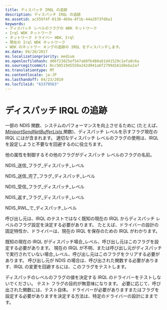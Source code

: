 ```yaml
---
title: ディスパッチ IRQL の追跡
description: ディスパッチ IRQL の追跡
ms.assetid: ac559f4f-0138-4b9a-8f1b-44a2973fd6a1
keywords:
- ディスパッチ レベルのフラグの WDK ネットワーク
- Irql WDK ネットワーク
- ネットワーク ドライバー WDK、Irql
- 現在の Irql WDK ネットワーク
- WDK のネットワー キングの追跡の IRQL をディスパッチします。
ms.date: 04/20/2017
ms.localizationpriority: medium
ms.openlocfilehash: d86f23825ef547a60fb480a81d41529c1efa0c6a
ms.sourcegitcommit: 0cc5051945559a242d941a6f2799d161d8eba2a7
ms.translationtype: MT
ms.contentlocale: ja-JP
ms.lasthandoff: 04/23/2019
ms.locfileid: "63379563"
---
```

# <a name="dispatch-irql-tracking"></a>ディスパッチ IRQL の追跡





一部の NDIS 関数、システムのパフォーマンスを向上させるために (たとえば、 [ *MiniportSendNetBufferLists* ](https://msdn.microsoft.com/library/windows/hardware/ff559440)関数)、ディスパッチ レベルを示すフラグ現在の IRQL にはが含まれます。 適切なディスパッチ レベルのフラグの使用は、IRQL を設定しようと不要なを回避するのに役立ちます。

他の属性を制御するその他のフラグがディスパッチ レベルのフラグの名前。

NDIS\_送信\_フラグ\_ディスパッチ\_レベル

NDIS\_送信\_完了\_フラグ\_ディスパッチ\_レベル

NDIS\_受信\_フラグ\_ディスパッチ\_レベル

NDIS\_返す\_フラグ\_ディスパッチ\_レベル

NDIS\_RWL\_で\_ディスパッチ\_レベル

呼び出し元は、IRQL のテストではなく既知の現在の IRQL からディスパッチ レベルのフラグ設定を決定する必要があります。 たとえば、ドライバーの設計の固定特性か、ドライバーは、現在の IRQL を保存のための IRQL がわかります。

既知の現在の IRQL がディスパッチ場合\_レベル、呼び出し元はこのフラグを設定する必要があります。 現在の IRQL が不明、または呼び出し元がディスパッチで実行されていない場合\_レベル、呼び出し元はこのフラグをクリアする必要があります。 呼び出し元が NDIS の場合は、呼び出された関数する必要があります、IRQL の変更を回避するには、このフラグをテストします。

ディスパッチのレベルのフラグの値を決定する IRQL のドライバーをテストしないでください。 テスト フラグの目的が無意味になります。 必要に応じて、呼び出された関数には、テスト自体。 ドライバーが必要がありますまたはフラグを設定する必要がありますを決定する方法は、特定のドライバーの設計にままです。

 

 





